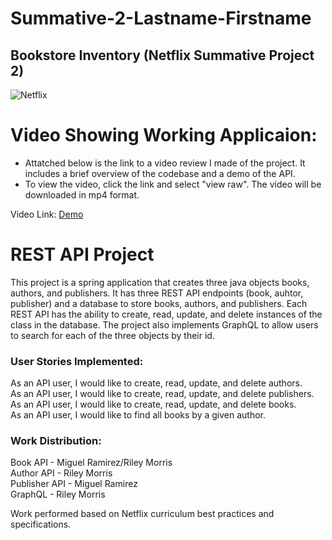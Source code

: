 # Summative-2-Lastname-Firstname
## Bookstore Inventory (Netflix Summative Project 2)

![Netflix](https://img.shields.io/badge/Netflix-E50914?style=for-the-badge&logo=netflix&logoColor=white)

# Video Showing Working Applicaion: 
- Attatched below is the link to a video review I made of the project. It includes a brief overview of the codebase and a demo of the API.
- To view the video, click the link and select "view raw". The video will be downloaded in mp4 format.

Video Link: [Demo](https://github.com/RileyDMorris/Riley_Morris_Java/blob/main/Summative-2-Morris-Riley/Summative-2-Video.mp4)

# REST API Project
This project is a spring application that creates three java objects books, authors, and publishers. It has three REST API endpoints (book, auhtor, publisher) and a database to store books, authors, and publishers. Each REST API has the ability to create, read, update, and delete instances of the class in the database. The project also implements GraphQL to allow users to search for each of the three objects by their id.


### User Stories Implemented:
As an API user, I would like to create, read, update, and delete authors.  
As an API user, I would like to create, read, update, and delete publishers.  
As an API user, I would like to create, read, update, and delete books.  
As an API user, I would like to find all books by a given author.  

### Work Distribution:
Book API - Miguel Ramirez/Riley Morris  
Author API - Riley Morris  
Publisher API - Miguel Ramirez  
GraphQL - Riley Morris  

Work performed based on Netflix curriculum best practices and specifications.
